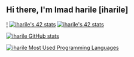 ## Hi there, I'm Imad harile [iharile]  


[!](https://badge.mediaplus.ma/greenbinary/iharile)
[![iharile's 42 stats](https://badge.mediaplus.ma/greenbinary/iharile)](https://github.com/oakoudad/badge42)
<a href="https://github.com/oakoudad/badge42"><img src="https://badge.mediaplus.ma/greenbinary/iharile" alt="iharile's 42 stats" /></a>

[![iharile GitHub stats](https://github-readme-stats.vercel.app/api?username=imaddine1&show_icons=true&theme=radical)](https://github.com/imaddine1)

[![iharile Most Used Programming Languages](https://github-readme-stats.vercel.app/api/top-langs/?username=iharile&layout=compact&hide_border=true&theme=darcula&bg_color=00000000&langs_count=6)](https://github.com/imaddine1)
